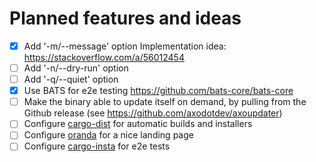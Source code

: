 # Planned features and ideas

- [X] Add '-m/--message' option Implementation idea:
    <https://stackoverflow.com/a/56012454>
- [ ] Add '-n/--dry-run' option
- [ ] Add '-q/--quiet' option
- [X] Use BATS for e2e testing <https://github.com/bats-core/bats-core>
- [ ] Make the binary able to update itself on demand, by pulling from the
    Github release (see <https://github.com/axodotdev/axoupdater>)
- [ ] Configure
  [cargo-dist](https://opensource.axo.dev/cargo-dist/book/introduction.html) for
  automatic builds and installers
- [ ] Configure [oranda](https://opensource.axo.dev/oranda/) for a nice landing
  page
- [ ] Configure [cargo-insta](https://insta.rs/docs/) for e2e tests
